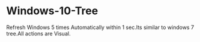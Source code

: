 # Windows-10-Tree
Refresh Windows 5 times Automatically within 1 sec.Its similar to windows 7 tree.All actions are Visual.
